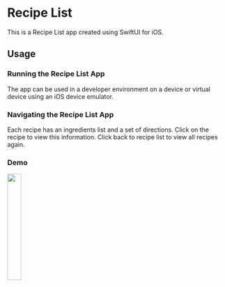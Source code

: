# Recipe List
This is a Recipe List app created using SwiftUI for iOS.

## Usage

### Running the Recipe List App
The app can be used in a developer environment on a device or virtual device using an iOS device emulator.

### Navigating the Recipe List App
Each recipe has an ingredients list and a set of directions. Click on the recipe to view this information. 
Click back to recipe list to view all recipes again.

### Demo
<img src="https://media.giphy.com/media/YR1tMy0okxapjgZmS4/giphy.gif" width="25%" height="25%"/>


